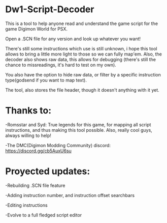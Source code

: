 # Dw1-Script-Decoder

This is a tool to help anyone read and understand the game script for the game Digimon World for PSX.

Open a .SCN file for any version and look up whatever you want!

There's still some instructions which use is still unknown, i hope this tool allows to bring a little more light to those so we can fully map'em. Also, the decoder also shows raw data, this allows for debugging (there's still the chance to missreadings, it's hard to test on my own).

You also have the option to hide raw data, or filter by a specific instruction type(godsend if you want to map text).

The tool, also stores the file header, though it doesn't anything with it yet.


# Thanks to:

-Romsstar and Syd: True legends for this game, for mapping all script instructions, and thus making this tool possible. Also, really cool guys, always willing to help!

-The DMC(Digimon Modding Community) discord: https://discord.gg/cb5AuxU6su


# Proyected updates:

-Rebuilding .SCN file feature

-Adding instruction number, and instruction offset searchbars

-Editing instructions

-Evolve to a full fledged script editor

